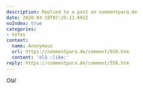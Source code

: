 ```yaml
---
description: Replied to a post on commentpara.de
date: 2020-04-18T07:25:11.691Z
noIndex: true
categories:
- notes
context:
  name: Anonymous
  url: https://commentpara.de/comment/558.htm
  content: 'olá :like:'
reply: https://commentpara.de/comment/558.htm
---
```


Olá!
